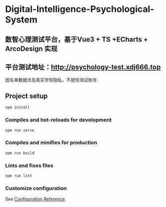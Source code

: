 # Digital-Intelligence-Psychological-System

## 数智心理测试平台，基于Vue3 + TS +ECharts + ArcoDesign 实现
## 平台测试地址：http://psychology-test.xdj666.top
因名单数据涉及真实学校隐私，不提供测试账号


## Project setup
```
npm install
```

### Compiles and hot-reloads for development
```
npm run serve
```

### Compiles and minifies for production
```
npm run build
```

### Lints and fixes files
```
npm run lint
```

### Customize configuration
See [Configuration Reference](https://cli.vuejs.org/config/).
